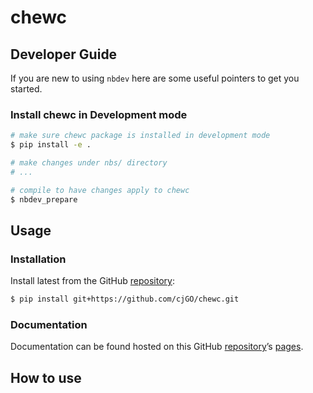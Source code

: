# chewc


<!-- WARNING: THIS FILE WAS AUTOGENERATED! DO NOT EDIT! -->

## Developer Guide

If you are new to using `nbdev` here are some useful pointers to get you
started.

### Install chewc in Development mode

``` sh
# make sure chewc package is installed in development mode
$ pip install -e .

# make changes under nbs/ directory
# ...

# compile to have changes apply to chewc
$ nbdev_prepare
```

## Usage

### Installation

Install latest from the GitHub
[repository](https://github.com/cjGO/chewc):

``` sh
$ pip install git+https://github.com/cjGO/chewc.git
```

### Documentation

Documentation can be found hosted on this GitHub
[repository](https://github.com/cjGO/chewc)’s
[pages](https://cjGO.github.io/chewc/).

## How to use
